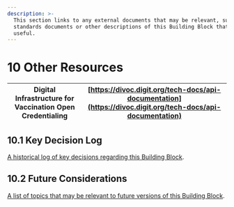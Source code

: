 ```yaml
---
description: >-
  This section links to any external documents that may be relevant, such as
  standards documents or other descriptions of this Building Block that may be
  useful.
---
```


# 10 Other Resources

|  Digital Infrastructure for Vaccination Open Credentialing |  [https://divoc.digit.org/tech-docs/api-documentation](https://divoc.digit.org/tech-docs/api-documentation) |
| ---------------------------------------------------------- | ----------------------------------------------------------------------------------------------------------- |

## 10.1 Key Decision Log

[A historical log of key decisions regarding this Building Block](https://govstack-global.atlassian.net/wiki/spaces/GH/pages/183500911).

## 10.2 Future Considerations

[A list of topics that may be relevant to future versions of this Building Block](https://govstack-global.atlassian.net/wiki/spaces/GH/pages/183500920).

